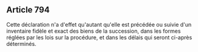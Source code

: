 Article 794
----
Cette déclaration n'a d'effet qu'autant qu'elle est précédée ou suivie d'un
inventaire fidèle et exact des biens de la succession, dans les formes réglées
par les lois sur la procédure, et dans les délais qui seront ci-après
déterminés.
